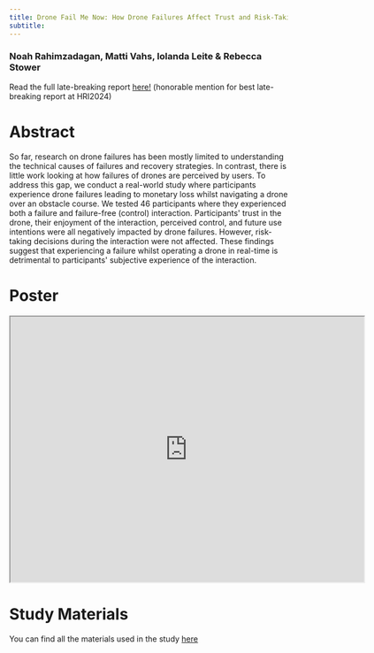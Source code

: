 ```yaml
---
title: Drone Fail Me Now: How Drone Failures Affect Trust and Risk-Taking Decisions
subtitle: 
---
```

### Noah Rahimzadagan, Matti Vahs, Iolanda Leite & Rebecca Stower


Read the full late-breaking report <a href="https://dl.acm.org/doi/abs/10.1145/3610978.3640609">here!</a> (honorable mention for best late-breaking report at HRI2024)

# Abstract

So far, research on drone failures has been mostly limited to understanding the technical causes of failures and recovery strategies. In contrast, there is little work looking at how failures of drones are perceived by users. To address this gap, we conduct a real-world study where participants experience drone failures leading to monetary loss whilst navigating a drone over an obstacle course. We tested 46 participants where they experienced both a failure and failure-free (control) interaction. Participants' trust in the drone, their enjoyment of the interaction, perceived control, and future use intentions were all negatively impacted by drone failures. However, risk-taking decisions during the interaction were not affected. These findings suggest that experiencing a failure whilst operating a drone in real-time is detrimental to participants' subjective experience of the interaction.

# Poster
<p style="text-align:center;">
<iframe src="https://drive.google.com/file/d/19Dkn16qQ48KtGGrRwVxxbAXpK6k_KYaJ/preview" width="640" height="480" allow="autoplay"></iframe>
</p>

# Study Materials

You can find all the materials used in the study <a href="https://osf.io/9nfwe/">here</a> 
